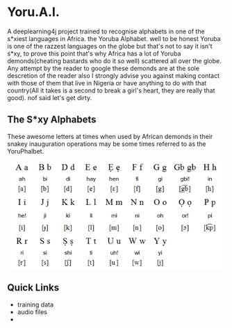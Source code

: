 # Yoru.A.I.


A deeplearning4j project trained to recognise alphabets in one of the s\*xiest languages in Africa. the Yoruba Alphabet. well to be honest Yoruba is one of the razzest languages on the globe but that's not to say it isn't s\*xy, to prove this point that's why Africa has a lot of Yoruba demonds(cheating bastards who do it so well) scattered all over the globe. Any attempt by the reader
to google these demonds are at the sole descretion of the reader also I strongly advise you against making contact with those of them that 
live in Nigeria or have anything to do with that country(All it takes is a second to break a girl's heart, they are really that good). nof said let's get dirty. 

## The S\*xy Alphabets

These awesome letters at times when used by African demonds in their snakey inauguration operations may be 
some times referred to as the YoruPhalbet.

![yoruphalbet](shots/yoruphalbet.png)

## Quick Links
 
 - training data
 - audio files
 - 
